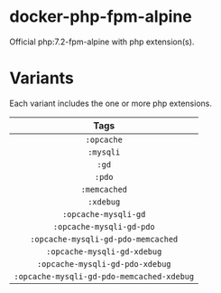 # docker-php-fpm-alpine

Official php:7.2-fpm-alpine with php extension(s).

# Variants

Each variant includes the one or more php extensions.

| Tags |
|:-------:| 
| `:opcache` | 
| `:mysqli` | 
| `:gd` | 
| `:pdo` | 
| `:memcached` | 
| `:xdebug` | 
| `:opcache-mysqli-gd` | 
| `:opcache-mysqli-gd-pdo` | 
| `:opcache-mysqli-gd-pdo-memcached` | 
| `:opcache-mysqli-gd-xdebug` | 
| `:opcache-mysqli-gd-pdo-xdebug` | 
| `:opcache-mysqli-gd-pdo-memcached-xdebug` |